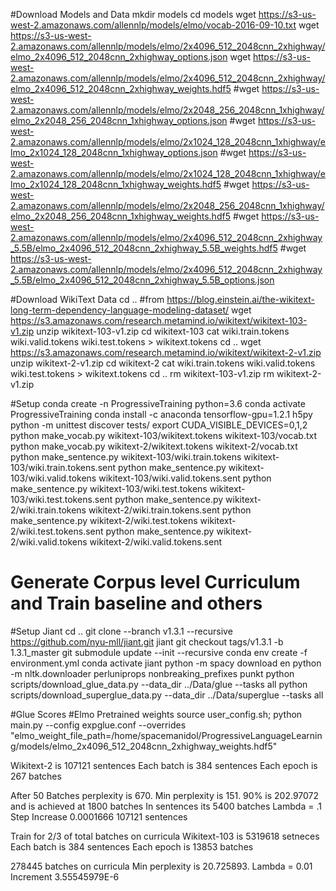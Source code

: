 #Download Models and Data
mkdir models
cd models
wget https://s3-us-west-2.amazonaws.com/allennlp/models/elmo/vocab-2016-09-10.txt
wget https://s3-us-west-2.amazonaws.com/allennlp/models/elmo/2x4096_512_2048cnn_2xhighway/elmo_2x4096_512_2048cnn_2xhighway_options.json
wget https://s3-us-west-2.amazonaws.com/allennlp/models/elmo/2x4096_512_2048cnn_2xhighway/elmo_2x4096_512_2048cnn_2xhighway_weights.hdf5
#wget https://s3-us-west-2.amazonaws.com/allennlp/models/elmo/2x2048_256_2048cnn_1xhighway/elmo_2x2048_256_2048cnn_1xhighway_options.json
#wget https://s3-us-west-2.amazonaws.com/allennlp/models/elmo/2x1024_128_2048cnn_1xhighway/elmo_2x1024_128_2048cnn_1xhighway_options.json
#wget https://s3-us-west-2.amazonaws.com/allennlp/models/elmo/2x1024_128_2048cnn_1xhighway/elmo_2x1024_128_2048cnn_1xhighway_weights.hdf5
#wget https://s3-us-west-2.amazonaws.com/allennlp/models/elmo/2x2048_256_2048cnn_1xhighway/elmo_2x2048_256_2048cnn_1xhighway_weights.hdf5
#wget https://s3-us-west-2.amazonaws.com/allennlp/models/elmo/2x4096_512_2048cnn_2xhighway_5.5B/elmo_2x4096_512_2048cnn_2xhighway_5.5B_weights.hdf5
#wget https://s3-us-west-2.amazonaws.com/allennlp/models/elmo/2x4096_512_2048cnn_2xhighway_5.5B/elmo_2x4096_512_2048cnn_2xhighway_5.5B_options.json

#Download WikiText Data
cd ..
#from https://blog.einstein.ai/the-wikitext-long-term-dependency-language-modeling-dataset/
wget https://s3.amazonaws.com/research.metamind.io/wikitext/wikitext-103-v1.zip
unzip wikitext-103-v1.zip
cd wikitext-103
cat wiki.train.tokens wiki.valid.tokens wiki.test.tokens > wikitext.tokens
cd ..
wget https://s3.amazonaws.com/research.metamind.io/wikitext/wikitext-2-v1.zip
unzip wikitext-2-v1.zip
cd wikitext-2
cat wiki.train.tokens wiki.valid.tokens wiki.test.tokens > wikitext.tokens
cd ..
rm wikitext-103-v1.zip
rm wikitext-2-v1.zip

#Setup
conda create -n ProgressiveTraining python=3.6 
conda activate ProgressiveTraining
conda install -c anaconda tensorflow-gpu=1.2.1 h5py
python -m unittest discover tests/
export CUDA_VISIBLE_DEVICES=0,1,2
python make_vocab.py wikitext-103/wikitext.tokens wikitext-103/vocab.txt
python make_vocab.py wikitext-2/wikitext.tokens wikitext-2/vocab.txt
python make_sentence.py wikitext-103/wiki.train.tokens wikitext-103/wiki.train.tokens.sent
python make_sentence.py wikitext-103/wiki.valid.tokens wikitext-103/wiki.valid.tokens.sent
python make_sentence.py wikitext-103/wiki.test.tokens wikitext-103/wiki.test.tokens.sent
python make_sentence.py wikitext-2/wiki.train.tokens wikitext-2/wiki.train.tokens.sent
python make_sentence.py wikitext-2/wiki.test.tokens wikitext-2/wiki.test.tokens.sent
python make_sentence.py wikitext-2/wiki.valid.tokens wikitext-2/wiki.valid.tokens.sent

# Generate Corpus level Curriculum and Train baseline and others


#Setup Jiant
cd .. 
git clone --branch v1.3.1  --recursive https://github.com/nyu-mll/jiant.git jiant
git checkout tags/v1.3.1 -b 1.3.1_master
git submodule update --init --recursive
conda env create -f environment.yml
conda activate jiant
python -m spacy download en
python -m nltk.downloader perluniprops nonbreaking_prefixes punkt
python scripts/download_glue_data.py --data_dir ../Data/glue --tasks all
python scripts/download_superglue_data.py --data_dir ../Data/superglue --tasks all

#Glue Scores
#Elmo Pretrained weights
source user_config.sh; python main.py --config expglue.conf --overrides "elmo_weight_file_path=/home/spacemanidol/ProgressiveLanguageLearning/models/elmo_2x4096_512_2048cnn_2xhighway_weights.hdf5"


Wikitext-2 is 107121 sentences
Each batch is 384 sentences
Each epoch is 267 batches

After 50 Batches perplexity is 670. Min perplexity is 151. 90% is 202.97072 and is achieved at 1800 batches In sentences its 5400 batches
Lambda = .1
Step Increase 0.0001666
107121 sentences

Train for 2/3 of total batches on curricula 
Wikitext-103 is 5319618 setneces
Each batch is 384 sentences
Each epoch is 13853 batches

278445 batches on curricula 
Min perplexity is 20.725893.
Lambda = 0.01
Increment 3.55545979E-6